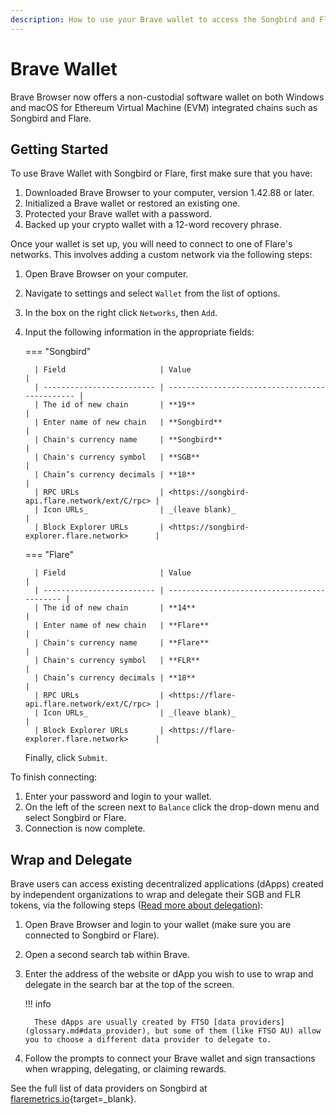 ```yaml
---
description: How to use your Brave wallet to access the Songbird and Flare networks
---
```


# Brave Wallet

Brave Browser now offers a non-custodial software wallet on both Windows and macOS for Ethereum Virtual Machine (EVM) integrated chains such as Songbird and Flare.

## Getting Started

To use Brave Wallet with Songbird or Flare, first make sure that you have:

1. Downloaded Brave Browser to your computer, version 1.42.88 or later.
2. Initialized a Brave wallet or restored an existing one.
3. Protected your Brave wallet with a password.
4. Backed up your crypto wallet with a 12-word recovery phrase.

Once your wallet is set up, you will need to connect to one of Flare's networks.
This involves adding a custom network via the following steps:

1. Open Brave Browser on your computer.
2. Navigate to settings and select ``Wallet`` from the list of options.
3. In the box on the right click ``Networks``, then ``Add``.
4. Input the following information in the appropriate fields:

    === "Songbird"

         | Field                     | Value                                          |
         | ------------------------- | ---------------------------------------------- |
         | The id of new chain       | **19**                                         |
         | Enter name of new chain   | **Songbird**                                   |
         | Chain's currency name     | **Songbird**                                   |
         | Chain's currency symbol   | **SGB**                                        |
         | Chain’s currency decimals | **18**                                         |
         | RPC URLs                  | <https://songbird-api.flare.network/ext/C/rpc> |
         | Icon URLs_                | _(leave blank)_                                |
         | Block Explorer URLs       | <https://songbird-explorer.flare.network>      |

    === "Flare"

         | Field                     | Value                                       |
         | ------------------------- | ------------------------------------------- |
         | The id of new chain       | **14**                                      |
         | Enter name of new chain   | **Flare**                                   |
         | Chain's currency name     | **Flare**                                   |
         | Chain's currency symbol   | **FLR**                                     |
         | Chain’s currency decimals | **18**                                      |
         | RPC URLs                  | <https://flare-api.flare.network/ext/C/rpc> |
         | Icon URLs_                | _(leave blank)_                             |
         | Block Explorer URLs       | <https://flare-explorer.flare.network>      |

    Finally, click ``Submit``.

To finish connecting:

1. Enter your password and login to your wallet.
2. On the left of the screen next to ``Balance`` click the drop-down menu and select Songbird or Flare.
3. Connection is now complete.

## Wrap and Delegate

Brave users can access existing decentralized applications (dApps) created by independent organizations to wrap and delegate their SGB and FLR tokens, via the following steps ([Read more about delegation](../delegation/README.md)):

1. Open Brave Browser and login to your wallet (make sure you are connected to Songbird or Flare).
2. Open a second search tab within Brave.
3. Enter the address of the website or dApp you wish to use to wrap and delegate in the search bar at the top of the screen.

    !!! info

         These dApps are usually created by FTSO [data providers](glossary.md#data_provider), but some of them (like FTSO AU) allow you to choose a different data provider to delegate to.

4. Follow the prompts to connect your Brave wallet and sign transactions when wrapping, delegating, or claiming rewards.

See the full list of data providers on Songbird at [flaremetrics.io](https://flaremetrics.io/ftso){target=_blank}.
